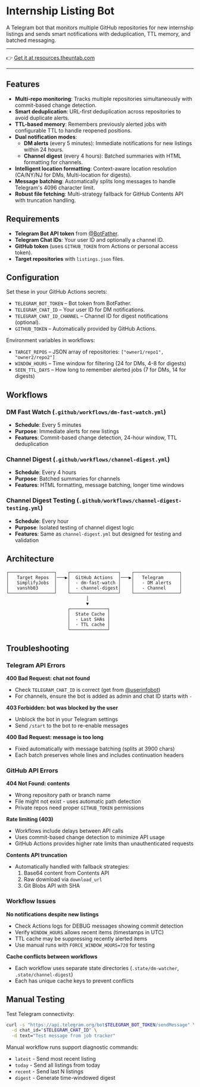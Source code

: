 # Internship Listing Bot

A Telegram bot that monitors multiple GitHub repositories for new internship listings and sends smart notifications with deduplication, TTL memory, and batched messaging.

---

👉 [Get it at resources.theuntab.com](https://resources.theuntab.com)

---

## Features

- **Multi-repo monitoring**: Tracks multiple repositories simultaneously with commit-based change detection.
- **Smart deduplication**: URL-first deduplication across repositories to avoid duplicate alerts.
- **TTL-based memory**: Remembers previously alerted jobs with configurable TTL to handle reopened positions.
- **Dual notification modes**:
  - **DM alerts** (every 5 minutes): Immediate notifications for new listings within 24 hours.
  - **Channel digest** (every 4 hours): Batched summaries with HTML formatting for channels.
- **Intelligent location formatting**: Context-aware location resolution (CA/NY/NJ for DMs, Multi-location for digests).
- **Message batching**: Automatically splits long messages to handle Telegram's 4096 character limit.
- **Robust file fetching**: Multi-strategy fallback for GitHub Contents API with truncation handling.

## Requirements

- **Telegram Bot API token** from [@BotFather](https://t.me/BotFather).
- **Telegram Chat IDs**: Your user ID and optionally a channel ID.
- **GitHub token** (uses `GITHUB_TOKEN` from Actions or personal access token).
- **Target repositories** with `listings.json` files.

## Configuration

Set these in your GitHub Actions secrets:

- `TELEGRAM_BOT_TOKEN` – Bot token from BotFather.
- `TELEGRAM_CHAT_ID` – Your user ID for DM notifications.
- `TELEGRAM_CHAT_ID_CHANNEL` – Channel ID for digest notifications (optional).
- `GITHUB_TOKEN` – Automatically provided by GitHub Actions.

Environment variables in workflows:

- `TARGET_REPOS` – JSON array of repositories: `["owner1/repo1", "owner2/repo2"]`
- `WINDOW_HOURS` – Time window for filtering (24 for DMs, 4-8 for digests)
- `SEEN_TTL_DAYS` – How long to remember alerted jobs (7 for DMs, 14 for digests)

## Workflows

### DM Fast Watch (`.github/workflows/dm-fast-watch.yml`)

- **Schedule**: Every 5 minutes
- **Purpose**: Immediate alerts for new listings
- **Features**: Commit-based change detection, 24-hour window, TTL deduplication

### Channel Digest (`.github/workflows/channel-digest.yml`)

- **Schedule**: Every 4 hours
- **Purpose**: Batched summaries for channels
- **Features**: HTML formatting, message batching, longer time windows

### Channel Digest Testing (`.github/workflows/channel-digest-testing.yml`)

- **Schedule**: Every hour
- **Purpose**: Isolated testing of channel digest logic
- **Features**: Same as `channel-digest.yml` but designed for testing and validation

## Architecture

```
┌─────────────────┐    ┌──────────────────┐    ┌─────────────────┐
│   Target Repos  │───▶│  GitHub Actions  │───▶│   Telegram      │
│   SimplifyJobs  │    │  - dm-fast-watch │    │   - DM alerts   │
│   vanshb03      │    │  - channel-digest│    │   - Channel     │
└─────────────────┘    └──────────────────┘    └─────────────────┘
                              │
                              ▼
                       ┌──────────────┐
                       │  State Cache │
                       │  - Last SHAs │
                       │  - TTL cache │
                       └──────────────┘
```

## Troubleshooting

### Telegram API Errors

**400 Bad Request: chat not found**

- Check `TELEGRAM_CHAT_ID` is correct (get from [@userinfobot](https://t.me/userinfobot))
- For channels, ensure the bot is added as admin and chat ID starts with `-`

**403 Forbidden: bot was blocked by the user**

- Unblock the bot in your Telegram settings
- Send `/start` to the bot to re-enable messages

**400 Bad Request: message is too long**

- Fixed automatically with message batching (splits at 3900 chars)
- Each batch preserves whole lines and includes continuation headers

### GitHub API Errors

**404 Not Found: contents**

- Wrong repository path or branch name
- File might not exist - uses automatic path detection
- Private repos need proper `GITHUB_TOKEN` permissions

**Rate limiting (403)**

- Workflows include delays between API calls
- Uses commit-based change detection to minimize API usage
- GitHub Actions provides higher rate limits than unauthenticated requests

**Contents API truncation**

- Automatically handled with fallback strategies:
  1. Base64 content from Contents API
  2. Raw download via `download_url`
  3. Git Blobs API with SHA

### Workflow Issues

**No notifications despite new listings**

- Check Actions logs for DEBUG messages showing commit detection
- Verify `WINDOW_HOURS` allows recent items (timestamps in UTC)
- TTL cache may be suppressing recently alerted items
- Use manual runs with `FORCE_WINDOW_HOURS=720` for testing

**Cache conflicts between workflows**

- Each workflow uses separate state directories (`.state/dm-watcher`, `.state/channel-digest`)
- Each has unique cache keys to prevent conflicts

## Manual Testing

Test Telegram connectivity:

```bash
curl -s "https://api.telegram.org/bot$TELEGRAM_BOT_TOKEN/sendMessage" \
  -d chat_id="$TELEGRAM_CHAT_ID" \
  -d text="Test message from job tracker"
```

Manual workflow runs support diagnostic commands:

- `latest` - Send most recent listing
- `today` - Send all listings from today
- `recent` - Send last N listings
- `digest` - Generate time-windowed digest
